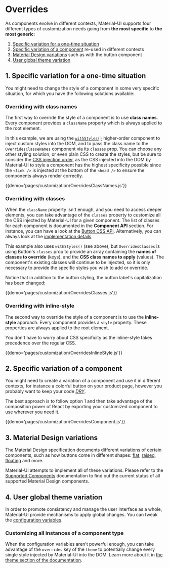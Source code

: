 # Overrides

As components evolve in different contexts, Material-UI supports four different types of customization needs going from 
**the most specific** to **the most generic**:

1. [Specific variation for a one-time situation](#1-specific-variation-for-a-one-time-situation)
2. [Specific variation of a component](#2-specific-variation-of-a-component) re-used in different contexts
4. [Material Design variations](#3-material-design-variations) such as with the button component
3. [User global theme variation](#4-user-global-theme-variation)

## 1. Specific variation for a one-time situation

You might need to change the style of a component in some very specific situation, for which you have the following 
solutions available:

### Overriding with class names

The first way to override the style of a component is to use **class names**.
Every component provides a `className` property which is always applied to the root element.

In this example, we are using the [`withStyles()`](http://localhost:3000/customization/css-in-js#api) higher-order 
component to inject custom styles into the DOM, and to pass the class name to the `OverridesClasseNames` component via
 its `classes` prop. You can choose any other styling solution, or even plain CSS to create the styles, but be sure to 
consider the [CSS injection order](/css-in-js#css-injection-order), as the CSS injected into the DOM by Material-UI to 
style a component has the highest specificity possible since the `<link />` is injected at the bottom of the `<head />`
to ensure the components always render correctly.

{{demo='pages/customization/OverridesClassNames.js'}}

### Overriding with classes

When the `className` property isn't enough, and you need to access deeper elements, you can take advantage of the 
`classes` property to customize all the CSS injected by Material-UI for a given component. The list of classes for each 
component is documented in the **Component API** section. For instance, you can have a look at the [Button CSS API](/api/button#css-api).
Alternatively, you can always look at the [implementation details](https://github.com/callemall/material-ui/blob/v1-beta/src/Button/Button.js).

This example also uses `withStyles()` (see above), but `OverridesClasses` is using Button's `classes` prop to provide an
array containing the **names of classes to override** (keys), and the **CSS class names to apply** (values). The 
component's existing classes will continue to be injected, so it is only necessary to provide the specific styles you 
wish to add or override.

Notice that in addition to the button styling, the button label's capitalization has been changed:

{{demo='pages/customization/OverridesClasses.js'}}

### Overriding with inline-style

The second way to override the style of a component is to use the **inline-style** approach.
Every component provides a `style` property.
These properties are always applied to the root element.

You don't have to worry about CSS specificity as the inline-style takes precedence over the regular CSS.

{{demo='pages/customization/OverridesInlineStyle.js'}}

## 2. Specific variation of a component

You might need to create a variation of a component and use it in different contexts, for instance a colorful button on 
your product page, however you probably want to keep your code [*DRY*](https://en.wikipedia.org/wiki/Don%27t_repeat_yourself).

The best approach is to follow option 1 and then take advantage of the composition power of React by exporting your 
customized component to use wherever you need it.

{{demo='pages/customization/OverridesComponent.js'}}

## 3. Material Design variations

The Material Design specification documents different variations of certain components, such as how buttons come in 
different shapes: 
[flat](https://material.io/guidelines/components/buttons.html#buttons-flat-buttons), 
[raised](https://material.io/guidelines/components/buttons.html#buttons-raised-buttons), 
[floating](https://material.io/guidelines/components/buttons-floating-action-button.html) and more.

Material-UI attempts to implement all of these variations. Please refer to the [Supported Components](/getting-started/supported-components) 
documentation to find out the current status of all supported Material Design components.

## 4. User global theme variation

In order to promote consistency and manage the user interface as a whole, Material-UI provide mechanisms to apply global 
changes. You can tweak the [configuration variables](/customization/themes#configuration-variables).

### Customizing all instances of a component type

When the configuration variables aren't powerful enough, you can take advantage of the `overrides` key of the `theme` 
to potentially change every single style injected by Material-UI into the DOM. Learn more about it in 
[the theme section of the documentation](/customization/themes#customizing-all-instances-of-a-component-type).
